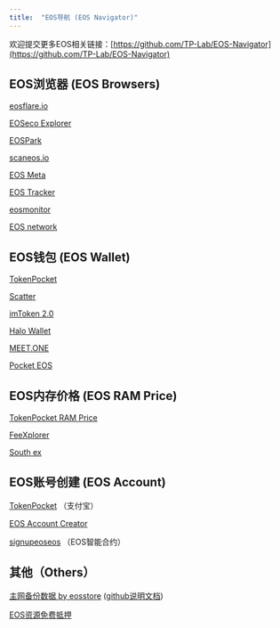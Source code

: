 ```yaml
---
title:  "EOS导航 (EOS Navigator)"
---
```



欢迎提交更多EOS相关链接：[https://github.com/TP-Lab/EOS-Navigator](https://github.com/TP-Lab/EOS-Navigator)


## EOS浏览器 (EOS Browsers)

[eosflare.io](https://eosflare.io/)

[EOSeco Explorer](https://eoseco.com/)

[EOSPark](https://eospark.com/)

[scaneos.io](https://scaneos.io/)

[EOS Meta](https://eosmeta.io/)

[EOS Tracker](https://eostracker.io/)

[eosmonitor](https://eosmonitor.io/)

[EOS network](http://eosnetworkmonitor.io/)



## EOS钱包 (EOS Wallet)

[TokenPocket](https://www.mytokenpocket.vip/)

[Scatter](https://get-scatter.com/)

[imToken 2.0](https://token.im/)

[Halo Wallet](https://halowallet.io/#/)

[MEET.ONE](https://meet.one/)

[Pocket EOS](https://pocketeos.com/#/)




## EOS内存价格 (EOS RAM Price)

[TokenPocket RAM Price](https://dapp.mytokenpocket.vip/ram/index.html)

[FeeXplorer](https://eos.feexplorer.io/)

[South ex](http://southex.com/)



## EOS账号创建 (EOS Account)

[TokenPocket](https://account.mytokenpocket.vip/#/) （支付宝）

[EOS Account Creator](https://eos-account-creator.com/)

[signupeoseos](http://signupeoseos.com/) （EOS智能合约）





## 其他（Others）

[主网备份数据 by eosstore](https://s3-ap-northeast-1.amazonaws.com/eosstorebp/index.html) ([github说明文档](https://github.com/eosstore/eosstore-backup))

[EOS资源免费抵押](https://res.mytokenpocket.vip/#/)

